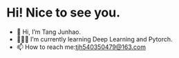 # Hi! Nice to see you.
- 👋 Hi, I’m Tang Junhao.
- 👨🏻‍💻 I’m currently learning Deep Learning and Pytorch.
- 📫 How to reach me:tjh540350479@163.com

<!---
tangjunhao518/tangjunhao518 is a ✨ special ✨ repository because its `README.md` (this file) appears on your GitHub profile.
You can click the Preview link to take a look at your changes.
--->
